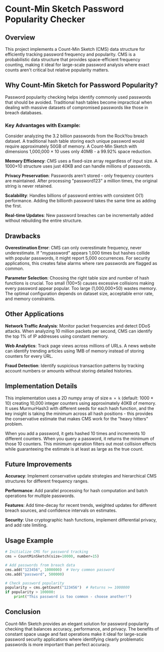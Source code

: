 # Count-Min Sketch Password Popularity Checker

## Overview

This project implements a Count-Min Sketch (CMS) data structure for efficiently tracking password frequency and popularity. CMS is a probabilistic data structure that provides space-efficient frequency counting, making it ideal for large-scale password analysis where exact counts aren't critical but relative popularity matters.

## Why Count-Min Sketch for Password Popularity?

Password popularity checking helps identify commonly used passwords that should be avoided. Traditional hash tables become impractical when dealing with massive datasets of compromised passwords like those in breach databases.

### Key Advantages with Example:

Consider analyzing the 3.2 billion passwords from the RockYou breach dataset. A traditional hash table storing each unique password would require approximately 50GB of memory. A Count-Min Sketch with dimensions 1,000,000 × 10 uses only 40MB - a 99.92% space reduction.

**Memory Efficiency**: CMS uses a fixed-size array regardless of input size. A 1000×10 structure uses just 40KB and can handle millions of passwords.

**Privacy Preservation**: Passwords aren't stored - only frequency counters are maintained. After processing "password123" a million times, the original string is never retained.

**Scalability**: Handles billions of password entries with consistent O(1) performance. Adding the billionth password takes the same time as adding the first.

**Real-time Updates**: New password breaches can be incrementally added without rebuilding the entire structure.

## Drawbacks

**Overestimation Error**: CMS can only overestimate frequency, never underestimate. If "mypassword" appears 1,000 times but hashes collide with popular passwords, it might report 5,000 occurrences. For security applications, this creates false alarms where rare passwords are flagged as common.

**Parameter Selection**: Choosing the right table size and number of hash functions is crucial. Too small (100×5) causes excessive collisions making every password appear popular. Too large (1,000,000×50) wastes memory. The optimal configuration depends on dataset size, acceptable error rate, and memory constraints.

## Other Applications

**Network Traffic Analysis**: Monitor packet frequencies and detect DDoS attacks. When analyzing 10 million packets per second, CMS can identify the top 1% of IP addresses using constant memory.

**Web Analytics**: Track page views across millions of URLs. A news website can identify trending articles using 1MB of memory instead of storing counters for every URL.

**Fraud Detection**: Identify suspicious transaction patterns by tracking account numbers or amounts without storing detailed histories.

## Implementation Details

This implementation uses a 2D numpy array of size `m × k` (default: 1000 × 10) creating 10,000 integer counters using approximately 40KB of memory. It uses MurmurHash3 with different seeds for each hash function, and the key insight is taking the minimum across all hash positions - this provides the conservative estimate that makes CMS work for the "heavy hitters" problem.

When you add a password, it gets hashed 10 times and increments 10 different counters. When you query a password, it returns the minimum of those 10 counters. This minimum operation filters out most collision effects while guaranteeing the estimate is at least as large as the true count.

## Future Improvements

**Accuracy**: Implement conservative update strategies and hierarchical CMS structures for different frequency ranges.

**Performance**: Add parallel processing for hash computation and batch operations for multiple passwords.

**Features**: Add time-decay for recent trends, weighted updates for different breach sources, and confidence intervals on estimates.

**Security**: Use cryptographic hash functions, implement differential privacy, and add rate limiting.

## Usage Example

```python
# Initialize CMS for password tracking
cms = CountMinSketch(size=10000, number=15)

# Add passwords from breach data
cms.add("123456", 1000000)  # Very common password
cms.add("password", 500000)

# Check password popularity
popularity = cms.getCount("123456")  # Returns >= 1000000
if popularity > 100000:
    print("This password is too common - choose another!")
```

## Conclusion

Count-Min Sketch provides an elegant solution for password popularity checking that balances accuracy, performance, and privacy. The benefits of constant space usage and fast operations make it ideal for large-scale password security applications where identifying clearly problematic passwords is more important than perfect accuracy.
